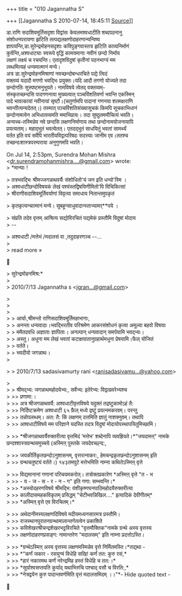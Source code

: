 +++
title = "010 Jagannatha S"

+++
[[Jagannatha S	2010-07-14, 18:45:11 [Source](https://groups.google.com/g/bvparishat/c/v4rv-Vt0vho)]]



डा.राणि सदाशिवमूर्तिसदृशा विद्वांसः केवलमश्वधाटीति शब्दपठनानु  
संशोधनपरायणा झटिति तत्पद्यलक्षणोदाहरणान्यन्विष्य  
ज्ञापयन्ति,डा.सुरेन्द्रमोहनसदृशाः कविपुङ्गवास्तत्र झटिति काव्यनिर्माणं  
कुर्वन्ति,अश्वधाट्याः स्वरूपे वृद्धिं कामयमानाः नवीनं छन्दो निर्माय  
लक्षणं लक्ष्यं च रचयन्ति। एतादृशविदुषां कृतीनां पठनभाग्यं मम  
लब्धमित्यहं धन्यमात्मानं मन्ये।  
अत्र डा.सुरेन्द्रमोहनमिश्राणां नवच्छन्दोबन्धरचिते पद्ये त्विदं  
वक्तव्यं यदादौ मगणो भवद्भिः प्रयुक्तः।यदि आदौ तगणो योज्यते तदा  
छन्दोगतिः सुस्पष्टमनुभूयते। नामविषये त्वेतद् वक्तव्यम्-  
संस्कृतच्छन्दसि पादगणनाया मुख्यत्वात् पञ्चविंशतिवर्णा भवन्ति एकस्मिन्  
पादे भावत्कायां नवीनायां सृष्टौ।(चतुर्णामपि पादानां गणनया शतमक्षराणि  
भवन्तीत्यन्यदेतत्।) तस्मात् पञ्चविंशतिसंख्यासूचकं किमपि सूचकाभिधानं  
छन्दोनामत्वेन अभिधातव्यमति ममाभिप्रायः। तदा सुष्ठुतममौचित्यं भवति।  
अन्यच्च-तस्मिन्नेव नवे छन्दसि लक्षणनिर्माणाय तथा छन्दोनामयोजनायापि  
प्रयत्यताम्। महाद्भुतं भवत्येतत्। एतदद्भुतं साधयितुं भवतां सामर्थ्यं  
वर्तत इति वयं सर्वेपि भारतीयविद्वत्परिषदः सदस्याः जानीम एव।ततश्च  
तच्छन्दःशास्त्रपरम्पराया अनुगुणमपि भवति।

On Jul 14, 2:53pm, Surendra Mohan Mishra  
\<[dr.surendramohanmishra....@gmail.com]()\> wrote:  
\> \*मान्याः !

  
\> तत्रभवद्भिः श्रीमज्जगन्नाथवर्यैः संशोधितो'यं जन इति धन्यो'स्मि ।  
\> अश्वधाटीछन्दोविषयकं लेखं पश्यंस्तद्विषयिणीमितो'पि विचिकित्सां  
\> श्रीराणीसदाशिवमूर्तिवर्याणां विवृत्या समाधाय नितान्तमुपकृतं  

\> कृतकृत्यन्चात्मानं मन्ये। सुबहून्साधुवादान्स्ताभ्यामर्\*\*पये ।

  
\> संप्रति तदेव वृत्तम् आश्रित्य सद्योविरचितं पद्यमेकं प्रस्तौमि विदुषां मोदाय  
\> --  

\> अश्वधाटी /मत्तेभं /मदालसं वा ,तदुदाहरणञ्च --...  
\>  
\> read more »



\> सुरेन्द्रमोहनमिश्र:\*  
\>  
\> 2010/7/13 Jagannatha s \<[jgran...@gmail.com]()\>

  
\>  
\>  
\>  
\> \> आर्याः,श्रीमन्तो राणिसदाशिवमूर्तिमहाभागाः,  
\> \> अनन्ता धन्यवादाः।भवद्भिरतीव परिश्रमेण आकरसंशोधनं कृत्वा अमूल्या बहवो विषयाः  
\> \> ममैतदवधि अज्ञाताः ज्ञापिताः। अनल्पान् धन्यवादान् समर्पयामि भवद्भ्यः।  
\> \> अस्तु। अधुना मम लेखं भवतां कटाक्षपातानुग्रहार्थमधुना प्रेषयामि।फैल् योजितं  
\> \> वर्तते।  
\> \> भवदीयो जगन्नाथः।  
\>  

\> \> 2010/7/13 sadasivamurty rani \<[ranisadasivamu...@yahoo.com]()\>

  
\>  
\> \>  श्रीमद्भ्य: जगन्नाथमहोदयेभ्य:, सर्वेभ्य: इतेरेभ्य: विद्वत्प्रवरेभ्यश्च  
\> \>\> प्रणामा:।  
\> \>\> अत्र श्रीजगन्नाथवर्यै: अश्वधाटीवृत्तविषये यदुक्तं तद्रष्टुकामोऽहं तै:  
\> \>\> निर्दिष्टक्रमेण अश्वधाटी ६५ फ़ैल् मध्ये द्रष्टुं प्रयत्नमकरवम्। परन्तु  
\> \>\> तन्नोपलब्धम्। अत: तै: किं लक्षणम् दत्तमिति ज्ञातुं नाशक्नुवम्। तथापि  
\> \>\> अश्वधाटीविषये मम परिज्ञाने यदस्ति तदत्र विदुषां मोदायोपस्थापयितुमिच्छामि।  

\> \>\> \*श्रीजगन्नाथवर्यैरुक्तरीत्या वृत्तमिदं ’मत्तेभ’ शब्देनापि व्यवह्रियते।\*"जयदामऩ्" नामके छन्दश्शास्त्रग्रन्थसमुच्चये (अस्मिऩ् पुस्तके जयदेवच्छ्न्द:,

  
\> \>\> जयकीर्तिकृतछन्दोऽनुशासनम्, वृत्तरत्नाकर:, हेमचन्द्रकृतछन्दोऽनुशासनम् इति  
\> \>\> ग्रन्थचतुष्टयं वर्तते।) १४३तमपुटे मत्तेभमिति नाम्ना कथितेऽस्मिऩ् वृत्ते  

\> \>\> विद्यमानानां गणानां परिचयमकरोत्। तत्रोक्तप्रकारेण \*अस्मिऩ् वृत्ते "त - भ  
\> \>\> - य - ज - स - र - न - ग" इति गणा: सम्भवन्ति।\*  
\> \>\> \*अस्योदहरणविषये श्रीमद्भि: वंशीकृष्णघनपाठिमहोदयैरुक्तरीत्या  
\> \>\> कालीदासमहकविकृतम् प्रसिद्धम् "चेटीभवन्निखिल...." इत्यादिकं देवीगीतम्\*  
\> \>\> \*अस्मिऩ् वृत्ते एव विरचितम्।\*

  
\> \>\> अथेदानीमस्यलक्षणदिविषये मदीयमध्यनसारमत्र प्रस्तौमि।  
\> \>\> राजस्थानपुरातनग्रन्थामालान्तर्गतत्वेन प्रकाशिते  
\> \>\> कविशेखरश्रीचन्द्रशेखरभट्टविरचिते "वृत्तमौक्तिक"नामके ग्रन्थे अस्य वृत्तस्य  
\> \>\> लक्षणोदाहरणप्रसङ्ग: नामान्तरेण "मदालसम्" इति नाम्ना प्रदत्तोऽस्ति।  

\> \>\> \*ग्रन्थेऽस्मिऩ् अस्य वृत्तस्य लक्षणमस्मिन्नेव वृत्ते निर्मितमस्ति।\*तद्यथा -  
\> \>\> \*"कर्णं जकार - रसयुग्मं विधेहि सखि! कर्णं तत: कुरु रसं,\*  
\> \>\> \*हारं नकारमथ कर्णं नरेन्द्रमिह हस्तं विधेहि च तत:।\*  
\> \>\> \*सूर्याश्वसप्तयति कुर्याद् यथाभिरुचि पश्चाद् वसौ च विरति:,\*  
\> \>\> \*नेत्रद्वयेन कुरु पादान्तवर्णमिति वृत्तं मदालसमिदम् ।।"\*- Hide quoted text -



